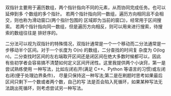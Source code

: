 双指针主要用于遍历数组，两个指针指向不同的元素，从而协同完成任务。也可以延伸到多 个数组的多个指针。
若两个指针指向同一数组，遍历方向相同且不会相交，则也称为滑动窗口(两个指针包围的 区域即为当前的窗口)，经常用于区间搜索。
若两个指针指向同一数组，但是遍历方向相反，则可以用来进行搜索，待搜索的数组往往是 排好序的。

二分法可以视为双指针的特殊情况，双指针通常是一个一个移动而二分法通常是一步移动半个区间。对于一个长度为 O(n) 的数组，二分查找的时间复 杂度为 O(log n)。二分查找时区间的左右端取开区间还是闭区间在绝大多数时候都可以，因此 有些初学者会容易搞不清楚如何定义区间开闭性。这里我提供两个小诀窍，第一是尝试熟练使用 一种写法，比如左闭右开(满足 C++、Python 等语言的习惯)或左闭右闭(便于处理边界条件)， 尽量只保持这一种写法;第二是在刷题时思考如果最后区间只剩下一个数或者两个数，自己的写 法是否会陷入死循环，如果某种写法无法跳出死循环，则考虑尝试另一种写法。
